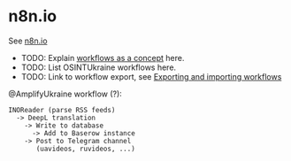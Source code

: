 # n8n.io

See [n8n.io](https://n8n.io/)

- TODO: Explain [workflows as a concept](https://docs.n8n.io/workflows/workflows/#) here.
- TODO: List OSINTUkraine workflows here.
- TODO: Link to workflow export, see
  [Exporting and importing workflows](https://docs.n8n.io/courses/level-one/chapter-6/)

@AmplifyUkraine workflow (?):
```
INOReader (parse RSS feeds)
  -> DeepL translation
    -> Write to database
      -> Add to Baserow instance
    -> Post to Telegram channel
       (uavideos, ruvideos, ...)
```

